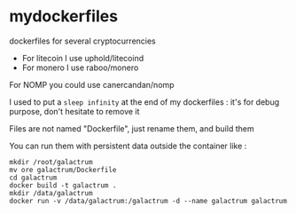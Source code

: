 # mydockerfiles

dockerfiles for several cryptocurrencies

- For litecoin I use uphold/litecoind
- For monero I use raboo/monero

For NOMP you could use canercandan/nomp

I used to put a `sleep infinity` at the end of my dockerfiles : it's for debug purpose, don't hesitate to remove it

Files are not named "Dockerfile", just rename them, and build them

You can run them with persistent data outside the container like :
```
mkdir /root/galactrum
mv ore galactrum/Dockerfile
cd galactrum
docker build -t galactrum .
mkdir /data/galactrum
docker run -v /data/galactrum:/galactrum -d --name galactrum galactrum
```
